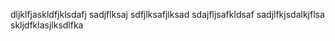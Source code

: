 dljklfjaskldfjklsdafj
sadjflksaj
sdfjlksafjlksad
sdajfljsafkldsaf
sadjlfkjsdalkjflsa
skljdfklasjlksdlfka
